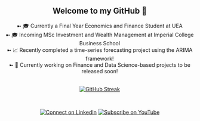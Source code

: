 <div align="center">

## Welcome to my GitHub 👋

➼ 🎓 Currently a Final Year Economics and Finance Student at UEA  <br/>
➼ 🎓 Incoming MSc Investment and Wealth Management at Imperial College Business School <br/>
➼ 📈 Recently completed a time-series forecasting project using the ARIMA framework! <br/>
➼ 🚧 Currently working on Finance and Data Science-based projects to be released soon! <br/><br/>

[![GitHub Streak](https://streak-stats.demolab.com?user=hivan04&theme=transparent&hide_border=true&short_numbers=true&card_width=600)](https://git.io/streak-stats)

<br/>

[![Connect on LinkedIn](https://img.shields.io/badge/Connect-LinkedIn-blue?style=for-the-badge&logo=linkedin)](https://www.linkedin.com/in/hivan04/)
[![Subscribe on YouTube](https://img.shields.io/badge/Subscribe-YouTube-red?style=for-the-badge&logo=youtube)](https://www.youtube.com/@hivan04)

</div>
